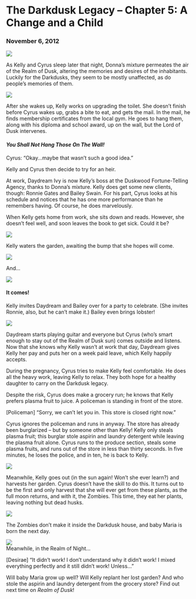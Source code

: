 # The Darkdusk Legacy – Chapter 5: A Change and a Child
### November 6, 2012

<img src="/assets/images/gamepics/darkdusk/gen1/chapter5/Kelly the sleeping beauty.png">

As Kelly and Cyrus sleep later that night, Donna’s mixture permeates the air of the Realm of Dusk, altering the memories and desires of the inhabitants.  Luckily for the Darkdusks, they seem to be mostly unaffected, as do people’s memories of them.

<img src="/assets/images/gamepics/darkdusk/gen1/chapter5/Kelly upgrading the toilet.png">

After she wakes up, Kelly works on upgrading the toilet.  She doesn’t finish before Cyrus wakes up, grabs a bite to eat, and gets the mail.  In the mail, he finds membership certificates from the local gym.  He goes to hang them, along with his diploma and school award, up on the wall, but the Lord of Dusk intervenes.

#### *__You Shall Not Hang Those On The Wall!__*

Cyrus: “Okay…maybe that wasn’t such a good idea.”

Kelly and Cyrus then decide to try for an heir.

At work, Daydream Ivy is now Kelly’s boss at the Duskwood Fortune-Telling Agency, thanks to Donna’s mixture.  Kelly does get some new clients, though: Ronnie Gates and Bailey Swain.  For his part, Cyrus looks at his schedule and notices that he has one more performance than he remembers having.  Of course, he does marvelously.

When Kelly gets home from work, she sits down and reads.  However, she doesn’t feel well, and soon leaves the book to get sick.  Could it be?

<img src="/assets/images/gamepics/darkdusk/gen1/chapter5/Kelly getting sick.png">

Kelly waters the garden, awaiting the bump that she hopes will come.

<img src="/assets/images/gamepics/darkdusk/gen1/chapter5/Watering the plants.png">

And…

<img src="/assets/images/gamepics/darkdusk/gen1/chapter5/Baby bump Kelly.png">

#### It comes!
Kelly invites Daydream and Bailey over for a party to celebrate.  (She invites Ronnie, also, but he can’t make it.)  Bailey even brings lobster!

<img src="/assets/images/gamepics/darkdusk/gen1/chapter5/Guitar party.png">

Daydream starts playing guitar and everyone but Cyrus (who’s smart enough to stay out of the Realm of Dusk sun) comes outside and listens.  Now that she knows why Kelly wasn’t at work that day, Daydream gives Kelly her pay and puts her on a week paid leave, which Kelly happily accepts.

During the pregnancy, Cyrus tries to make Kelly feel comfortable.  He does all the heavy work, leaving Kelly to relax.  They both hope for a healthy daughter to carry on the Darkdusk legacy.

Despite the risk, Cyrus does make a grocery run; he knows that Kelly prefers plasma fruit to juice.  A policeman is standing in front of the store.

[Policeman] “Sorry, we can’t let you in.  This store is closed right now.”

Cyrus ignores the policeman and runs in anyway.  The store has already been burglarized – but by someone other than Kelly!  Kelly only steals plasma fruit; this burglar stole aspirin and laundry detergent while leaving the plasma fruit alone.  Cyrus runs to the produce section, steals some plasma fruits, and runs out of the store in less than thirty seconds.  In five minutes, he loses the police, and in ten, he is back to Kelly.

<img src="/assets/images/gamepics/darkdusk/gen1/chapter5/Harvesting the plants.png">

Meanwhile, Kelly goes out (in the sun again!  Won’t she ever learn?) and harvests her garden.  Cyrus doesn’t have the skill to do this.  It turns out to be the first and only harvest that she will ever get from these plants, as the full moon returns, and with it, the Zombies.  This time, they eat her plants, leaving nothing but dead husks.

<img src="/assets/images/gamepics/darkdusk/gen1/chapter5/Zombies! Part 2.png">

The Zombies don’t make it inside the Darkdusk house, and baby Maria is born the next day.

<img src="/assets/images/gamepics/darkdusk/gen1/chapter5/Maria in crib.png">

<div class="darkdusk_night">Meanwhile, in the Realm of Night…

[Desirae] “It didn’t work!  I don’t understand why it didn’t work!  I mixed everything perfectly and it still didn’t work!  Unless…”</div>

Will baby Maria grow up well?  Will Kelly replant her lost garden?  And who stole the aspirin and laundry detergent from the grocery store?  Find out next time on *Realm of Dusk*!
